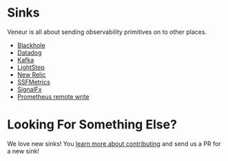 # Sinks

Veneur is all about sending observability primitives on to other places.

* [Blackhole](https://github.com/stripe/veneur/tree/master/sinks/blackhole#readme)
* [Datadog](https://github.com/stripe/veneur/tree/master/sinks/datadog#readme)
* [Kafka](https://github.com/stripe/veneur/tree/master/sinks/kafka#readme)
* [LightStep](https://github.com/stripe/veneur/tree/master/sinks/lightstep#readme)
* [New Relic](https://github.com/stripe/veneur/tree/master/sinks/newrelic#readme)
* [SSFMetrics](https://github.com/stripe/veneur/tree/master/sinks/ssfmetrics#readme)
* [SignalFx](https://github.com/stripe/veneur/tree/master/sinks/signalfx#readme)
* [Prometheus remote write](../sinks/prometheus/README.md)

# Looking For Something Else?

We love new sinks! You [learn more about contributing](https://github.com/stripe/veneur/blob/master/CONTRIBUTING.md)
and send us a PR for a new sink!
